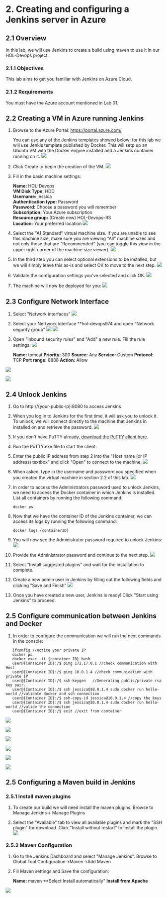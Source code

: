 # 2. Creating and configuring a Jenkins server in Azure

## 2.1 Overview
In this lab, we will use Jenkins to create a build using maven to use it in our HOL-Devops project.

### 2.1.1 Objectives
This lab aims to get you familiar with Jenkins on Azure Cloud.

### 2.1.2 Requirements
You must have the Azure account mentioned in Lab 01.

## 2.2 Creating a VM in Azure running Jenkins

1. Browse to the Azure Portal: https://portal.azure.com/

   You can use any of the Jenkins templates showed below; for this lab we will use Jenkis template published by Docker. This will setp up an Ubuntu VM with the Docker engine installed and a Jenkins container running on it. 
   ![](./images/2.2.i001.PNG)

2. Click Create to begin the creation of the VM. 
![](./images/2.2.i002.png)

3. Fill in the basic machine settings:

    **Name:** HOL-Devops  
    **VM Disk Type:** HDD  
    **Username:** jessica  
    **Authentication type:** Password  
    **Password:** Choose a password you will remember  
    **Subscription:** Your Azure subscription  
    **Resource group:** (Create new) HOL-Devops-RS  
    **Location:** Your preferred location
![](./images/2.2.i003.PNG)

4. Select the "A1 Standard" virtual machine size. If you are unable to see this machine size, make sure you are viewing "All" machine sizes and not only those that are "Recommended" (you can toggle this view in the upper right corner of the machine size viewer).
![](./images/2.2.i004.PNG) 

5. In the third step you can select optional extensions to be installed, but we will simply leave this as-is and select OK to move to the next step.
   ![](./images/2.2.i005.PNG)

6. Validate the configuration settings you've selected and click OK. 
![](./images/2.2.i006.PNG)

7. The machine will now be deployed for you: 
![](./images/2.2.i007.PNG)

## 2.3 Configure Network Interface

1. Select "Network interfaces"
![](./images/2.3.i001.PNG)

2. Select your Nertwork interface **hol-devops974 and open "Network segurity group"
![](./images/2.3.i002.PNG)
![](./images/2.3.i003.PNG)

3. Open "Inbound security rules" and "Add" a new rule. Fill the rule settings:
![](./images/2.3.i004.PNG)

    **Name:** tomcat
    **Priority:** 300
    **Source:** Any
    **Service:** Custom
    **Protocol:** TCP
    **Port range:** 8888
    **Action:** Allow 

![](./images/2.3.i005.PNG)

![](./images/2.3.i006.PNG)

## 2.4 Unlock Jenkins

1. Go to http://{your-public-ip}:8080 to access Jenkins
   
2. When you log in to Jenkins for the first time, it will ask you to unlock it. To unlock, we will connect directly to the machine that Jenkins in installed on and retrieve the password.
  ![](./images/2.4.i001.PNG)

3. If you don't have PuTTY already, [download the PuTTY client here](http://www.putty.org/).

4. Run the PuTTY.exe file to start the client. 

5. Enter the public IP address from step 2 into the "Host name (or IP address) textbox" and click "Open" to connect to the machine. 
   ![](./images/2.4.i002.PNG)
   
6. When asked, type in the username and password you specified when you created the virtual machine in section 2.2 of this lab. 
   ![](./images/2.4.i003.PNG)
   
7. In order to access the Administrators password used to unlock Jenkins, we need to access the Docker container in which Jenkins is installed. List all containers by running the following command:

    ```
    docker ps
    ``` 

8. Now that we have the container ID of the Jenkins container, we can access its logs by running the following command: 

    ```
    docker logs {containerID}
    ``` 

9. You will now see the Administrator password required to unlock Jenkins: 
      ![](./images/2.4.i004.png)

10. Provide the Administrator password and continue to the next step.
  ![](./images/2.4.i005.png)

11. Select "Install suggested plugins" and wait for the installation to complete.
     
12. Create a new admin user in Jenkins by filling out the following fields and clicking "Save and Finish"
   ![](./images/2.4.i006.png)

13. Once you have created a new user, Jenkins is ready! Click "Start using Jenkins" to proceed.
 
## 2.5 Configure communication between Jenkins and Docker

1. In order to configure the communication we will run the next commands in the console:

 ```
    ifconfig //notice your private IP
    docker ps
    docker exec -it {container ID} bash
    user@{Container ID}:/$ ping 172.17.0.1 //check communication with Host
    user@{Container ID}:/$ ping 10.0.1.4 //check communication with private IP
    user@{Container ID}:/$ ssh-keygen   //Generating public/private rsa key pair.
    user@{Container ID}:/$ ssh jessica@10.0.1.4 sudo docker run hello-world //validate docker and ssh connection
    user@{Container ID}:/$ ssh-copy-id jessica@10.0.1.4 //copy the keys
    user@{Container ID}:/$ ssh jessica@10.0.1.4 sudo docker run hello-world //valide the connection
    user@{Container ID}:/$ exit //exit from container
 ```

    
![](./images/2.6.i001.png)

![](./images/2.6.i002.png)

![](./images/2.6.i003.png)

![](./images/2.6.i004.png)

![](./images/2.6.i005.png)

![](./images/2.6.i006.png)
    
## 2.5 Configuring a Maven build in Jenkins

### 2.5.1 Install maven plugins
   
1. To create our build we will need install the maven plugins. Browse to Manage Jenkins-> Manage Plugins
   
2. Select the "Available" tab to view all available plugins and mark the "SSH plugin" for download. Click "Install without restart" to install the plugin.
     ![](./images/2.5.i001.png)


### 2.5.2 Maven Configuration

1. Go to the Jenkins Dashboard and select "Manage Jenkins". Browse to Global Tool Configuration->Maven->Add Maven

2. Fill Maven settings and Save the configuration:

    **Name:** maven
    **Select Install automatically"
    **Install from Apache**

 ![](./images/2.5.i002.png)

